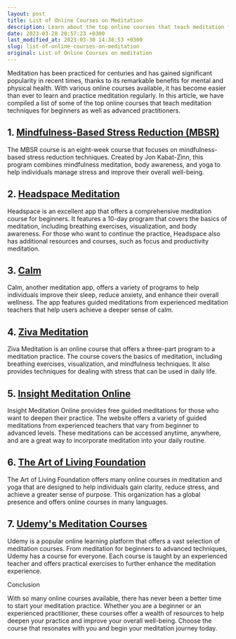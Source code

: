 ```yaml
---
layout: post
title: List of Online Courses on Meditation
description: Learn about the top online courses that teach meditation from beginner to advanced levels. Find the right course for you and begin your meditation practice today.
date: 2023-03-28 20:57:23 +0300
last_modified_at: 2023-03-30 14:38:53 +0300
slug: list-of-online-courses-on-meditation
original: List of Online Courses on meditation
---
```

Meditation has been practiced for centuries and has gained significant popularity in recent times, thanks to its remarkable benefits for mental and physical health. With various online courses available, it has become easier than ever to learn and practice meditation regularly. In this article, we have compiled a list of some of the top online courses that teach meditation techniques for beginners as well as advanced practitioners.

## 1. [Mindfulness-Based Stress Reduction (MBSR)](/mindfulness-and-meditation/mindfulness-based-stress-reduction-mbsr-course-by-jon-kabat-zinn.html)

The MBSR course is an eight-week course that focuses on mindfulness-based stress reduction techniques. Created by Jon Kabat-Zinn, this program combines mindfulness meditation, body awareness, and yoga to help individuals manage stress and improve their overall well-being.

## 2. [Headspace Meditation](/mindfulness-and-meditation/headspace-meditation-app-your-guide-to-mindfulness.html)

Headspace is an excellent app that offers a comprehensive meditation course for beginners. It features a 10-day program that covers the basics of meditation, including breathing exercises, visualization, and body awareness. For those who want to continue the practice, Headspace also has additional resources and courses, such as focus and productivity meditation.

## 3. [Calm](/mindfulness-and-meditation/calm-meditation-app-the-perfect-companion-for-your-mindfulness-journey.html)

Calm, another meditation app, offers a variety of programs to help individuals improve their sleep, reduce anxiety, and enhance their overall wellness. The app features guided meditations from experienced meditation teachers that help users achieve a deeper sense of calm.

## 4. [Ziva Meditation](/mindfulness-and-meditation/discover-inner-peace-with-ziva-meditation-online-course.html)

Ziva Meditation is an online course that offers a three-part program to a meditation practice. The course covers the basics of meditation, including breathing exercises, visualization, and mindfulness techniques. It also provides techniques for dealing with stress that can be used in daily life.

## 5. [Insight Meditation Online](/mindfulness-and-meditation/insight-meditation-online-the-ultimate-guide.html)

Insight Meditation Online provides free guided meditations for those who want to deepen their practice. The website offers a variety of guided meditations from experienced teachers that vary from beginner to advanced levels. These meditations can be accessed anytime, anywhere, and are a great way to incorporate meditation into your daily routine.

## 6. [The Art of Living Foundation](/mindfulness-and-meditation/the-art-of-living-foundation-a-pathway-to-personal-excellence.html)

The Art of Living Foundation offers many online courses in meditation and yoga that are designed to help individuals gain clarity, reduce stress, and achieve a greater sense of purpose. This organization has a global presence and offers online courses in many languages.

## 7. [Udemy's Meditation Courses](/mindfulness-and-meditation/udemy-s-meditation-courses.html)

Udemy is a popular online learning platform that offers a vast selection of meditation courses. From meditation for beginners to advanced techniques, Udemy has a course for everyone. Each course is taught by an experienced teacher and offers practical exercises to further enhance the meditation experience.

Conclusion

With so many online courses available, there has never been a better time to start your meditation practice. Whether you are a beginner or an experienced practitioner, these courses offer a wealth of resources to help deepen your practice and improve your overall well-being. Choose the course that resonates with you and begin your meditation journey today.